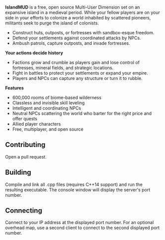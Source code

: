 **IslandMUD** is a free, open source Multi-User Dimension set on an expansive island in a medieval period. While your fellow players are on your side in your efforts to colonize a world inhabited by scattered pioneers, militants seek to purge the island of colonists.

- Construct huts, outposts, or fortresses with sandbox-esque freedom.
- Defend your settlements against coordinated attacks by NPCs.
- Ambush patrols, capture outposts, and invade fortresses.

**Your actions decide history**
- Factions grow and crumble as players gain and lose control of fortresses, mineral fields, and strategic locations.
- Fight in battles to protect your settlements or expand your empire.
- Players and NPCs can capture any structure or turn it to rubble.

**Features**
- 600,000 rooms of biome-based wilderness
- Classless and invisible skill leveling
- Intelligent and coordinating NPCs
- Neutral NPCs scattering the world who barter for the right price and offer quests
- Allied player characters
- Free, multiplayer, and open source

## Contributing

Open a pull request.

## Building

Compile and link all .cpp files (requires C++14 support) and run the resulting executable. The console window will display the server's port number.

## Connecting

Connect to your IP address at the displayed port number. For an optional overhead map, use a second client to connect to the second displayed port number.
